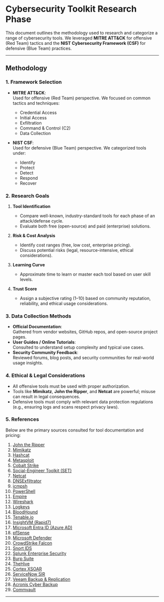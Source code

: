 # Cybersecurity Toolkit Research Phase

This document outlines the methodology used to research and categorize a range of cybersecurity tools. We leveraged **MITRE ATT&CK** for offensive (Red Team) tactics and the **NIST Cybersecurity Framework (CSF)** for defensive (Blue Team) practices.

---

## Methodology

### 1. Framework Selection

- **MITRE ATT&CK**:  
  Used for offensive (Red Team) perspective. We focused on common tactics and techniques:
  - Credential Access
  - Initial Access
  - Exfiltration
  - Command & Control (C2)
  - Data Collection

- **NIST CSF**:  
  Used for defensive (Blue Team) perspective. We categorized tools under:
  - Identify
  - Protect
  - Detect
  - Respond
  - Recover

### 2. Research Goals

1. **Tool Identification**  
   - Compare well-known, industry-standard tools for each phase of an attack/defense cycle.  
   - Evaluate both free (open-source) and paid (enterprise) solutions.

2. **Risk & Cost Analysis**  
   - Identify cost ranges (free, low cost, enterprise pricing).  
   - Discuss potential risks (legal, resource-intensive, ethical considerations).

3. **Learning Curve**  
   - Approximate time to learn or master each tool based on user skill levels.

4. **Trust Score**  
   - Assign a subjective rating (1–10) based on community reputation, reliability, and ethical usage considerations.

### 3. Data Collection Methods

- **Official Documentation**:  
  Gathered from vendor websites, GitHub repos, and open-source project pages.
- **User Guides / Online Tutorials**:  
  Consulted to understand setup complexity and typical use cases.
- **Security Community Feedback**:  
  Reviewed forums, blog posts, and security communities for real-world usage insights.

### 4. Ethical & Legal Considerations

- All offensive tools must be used with proper authorization.  
- Tools like **Mimikatz**, **John the Ripper**, and **Netcat** are powerful; misuse can result in legal consequences.  
- Defensive tools must comply with relevant data protection regulations (e.g., ensuring logs and scans respect privacy laws).

### 5. References

Below are the primary sources consulted for tool documentation and pricing:

1. [John the Ripper](https://www.openwall.com/john/)  
2. [Mimikatz](https://www.wallarm.com/what/what-is-mimikatz)  
3. [Hashcat](https://www.hypr.com/security-encyclopedia/hashcat)  
4. [Metasploit](https://www.offsec.com/metasploit-unleashed/introduction/)  
5. [Cobalt Strike](https://www.cobaltstrike.com/)  
6. [Social-Engineer Toolkit (SET)](https://github.com/trustedsec/social-engineer-toolkit)  
7. [Netcat](https://www.kali.org/tools/netcat/)  
8. [DNSExfiltrator](https://github.com/Arno0x/DNSExfiltrator)  
9. [icmpsh](https://github.com/bdamele/icmpsh)  
10. [PowerShell](https://learn.microsoft.com/en-us/powershell/)  
11. [Empire](https://github.com/EmpireProject/Empire)  
12. [Wireshark](https://www.wireshark.org/)  
13. [Logkeys](https://github.com/kernc/logkeys)  
14. [BloodHound](https://github.com/BloodHoundAD/BloodHound)  
15. [Tenable.io](https://www.tenable.com/products/vulnerability-management)  
16. [InsightVM (Rapid7)](https://www.rapid7.com/products/insightvm/)  
17. [Microsoft Entra ID (Azure AD)](https://www.microsoft.com/en-us/security/business/identity-access/microsoft-entra-id)  
18. [pfSense](https://www.pfsense.org/)  
19. [Microsoft Defender](https://www.microsoft.com/en-us/security/business/information-protection/microsoft-purview-information-protection)  
20. [CrowdStrike Falcon](https://www.crowdstrike.com/platform/?srsltid=AfmBOop3sGFstORxNl5s8JmJgc2rcq3VxWAEsZHj2Gti-Chft9tGUdeJ)  
21. [Snort IDS](https://www.snort.org/)  
22. [Splunk Enterprise Security](https://www.splunk.com/)  
23. [Burp Suite](https://www.kali.org/tools/burpsuite/)  
24. [TheHive](https://strangebee.com/)  
25. [Cortex XSOAR](https://www.paloaltonetworks.com/cortex/cortex-xsoar)  
26. [ServiceNow SIR](https://www.servicenow.com/products/security-incident-response.html)  
27. [Veeam Backup & Replication](https://www.veeam.com/products/veeam-data-platform/backup-recovery.html)  
28. [Acronis Cyber Backup](https://www.acronis.com/en-us/)  
29. [Commvault](https://www.commvault.com/)

---
